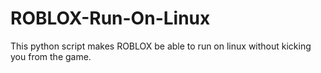 # ROBLOX-Run-On-Linux
This python script makes ROBLOX be able to run on linux without kicking you from the game.
